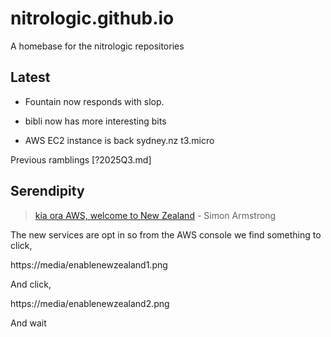 # nitrologic.github.io

A homebase for the nitrologic repositories

## Latest

* Fountain now responds with slop.

* bibli now has more interesting bits

* AWS EC2 instance is back sydney.nz t3.micro

Previous ramblings [?2025Q3.md]


## Serendipity

> [kia ora AWS, welcome to New Zealand](https://aws.amazon.com/blogs/aws/now-open-aws-asia-pacific-new-zealand-region/) - Simon Armstrong

The new services are opt in so from the AWS console we find something to click,

https://media/enablenewzealand1.png

And click,

https://media/enablenewzealand2.png

And wait

